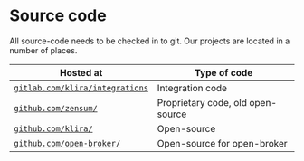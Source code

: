 # Source code

All source-code needs to be checked in to git. Our projects are
located in a number of places.

| Hosted at                                                                | Type of code                      |
|--------------------------------------------------------------------------|-----------------------------------|
| [`gitlab.com/klira/integrations`](https://gitlab.com/klira/integrations) | Integration code                  |
| [`github.com/zensum/`](https://github.com/zensum/)                       | Proprietary code, old open-source |
| [`github.com/klira/`](https://github.com/klira/)                         | Open-source                       |
| [`github.com/open-broker/`](https://github.com/open-broker/)             | Open-source for open-broker       |
